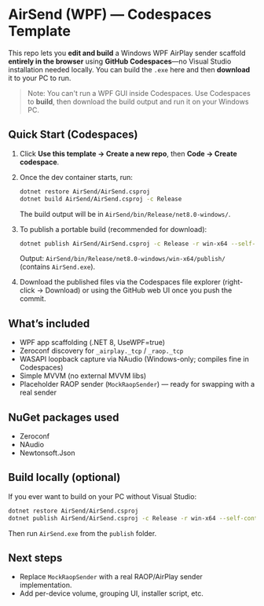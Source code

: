 
# AirSend (WPF) — Codespaces Template

This repo lets you **edit and build** a Windows WPF AirPlay sender scaffold **entirely in the browser** using **GitHub Codespaces**—no Visual Studio installation needed locally. You can build the `.exe` here and then **download** it to your PC to run.

> Note: You can't run a WPF GUI inside Codespaces. Use Codespaces to **build**, then download the build output and run it on your Windows PC.

## Quick Start (Codespaces)
1. Click **Use this template → Create a new repo**, then **Code → Create codespace**.
2. Once the dev container starts, run:
   ```bash
   dotnet restore AirSend/AirSend.csproj
   dotnet build AirSend/AirSend.csproj -c Release
   ```
   The build output will be in `AirSend/bin/Release/net8.0-windows/`.

3. To publish a portable build (recommended for download):
   ```bash
   dotnet publish AirSend/AirSend.csproj -c Release -r win-x64 --self-contained false
   ```
   Output: `AirSend/bin/Release/net8.0-windows/win-x64/publish/` (contains `AirSend.exe`).

4. Download the published files via the Codespaces file explorer (right-click → Download) or using the GitHub web UI once you push the commit.

## What’s included
- WPF app scaffolding (.NET 8, UseWPF=true)
- Zeroconf discovery for `_airplay._tcp` / `_raop._tcp`
- WASAPI loopback capture via NAudio (Windows-only; compiles fine in Codespaces)
- Simple MVVM (no external MVVM libs)
- Placeholder RAOP sender (`MockRaopSender`) — ready for swapping with a real sender

## NuGet packages used
- Zeroconf
- NAudio
- Newtonsoft.Json

## Build locally (optional)
If you ever want to build on your PC without Visual Studio:
```bash
dotnet restore AirSend/AirSend.csproj
dotnet publish AirSend/AirSend.csproj -c Release -r win-x64 --self-contained false
```
Then run `AirSend.exe` from the `publish` folder.

## Next steps
- Replace `MockRaopSender` with a real RAOP/AirPlay sender implementation.
- Add per-device volume, grouping UI, installer script, etc.
